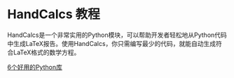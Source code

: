 # HandCalcs 教程


HandCalcs是一个非常实用的Python模块，可以帮助开发者轻松地从Python代码中生成LaTeX报告。使用HandCalcs，你只需编写最少的代码，就能自动生成符合LaTeX格式的数学方程。


<seealso>
<category ref="ref_docs">
    <a href="https://mp.weixin.qq.com/s/IHzUcXGjx_95dMcPMeqibw">6个好用的Python库</a>
</category>
<category ref="ref_github">
</category>
<category ref="ref_issues">
</category>
<category ref="ref_hf">
</category>
<category ref="ref_ms">
</category>
</seealso>
